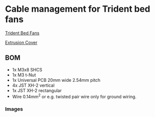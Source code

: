 # Cable management for Trident bed fans

[Trident Bed Fans](https://github.com/VoronDesign/VoronUsers/tree/master/printer_mods/CannedBass/Trident_Bed_Fans)

[Extrusion Cover](https://github.com/VoronDesign/VoronUsers/tree/master/printer_mods/filotto78/6mm_slot_cover)

## BOM

 - 1x M3x8 SHCS
 - 1x M3 t-Nut
 - 1x Universal PCB 20mm wide 2.54mm pitch
 - 4x JST XH-2 vertical
 - 1x JST XH-2 rectangular
 - Wire 0.14mm<sup>2</sup> or e.g. twisted pair wire only for ground wiring.

### Images

[](images/cable_holder.jpeg)



